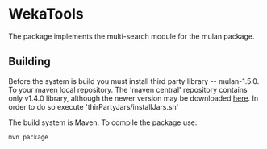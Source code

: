 # WekaTools

The package implements the multi-search module for the mulan package.


## Building

Before the system is build you must install third party library -- mulan-1.5.0. To your maven local repository.
The 'maven central' repository contains only v1.4.0  library, although the newer version may be downloaded [here](https://sourceforge.net/projects/mulan/files/mulan-1-5/mulan-1.5.0.zip/download). In order to do so execute 'thirPartyJars/installJars.sh'

The build system is Maven. To compile the package use:

```console
mvn package
```


